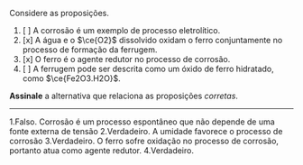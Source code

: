 Considere as proposições.

1. [ ] A corrosão é um exemplo de processo eletrolítico.
2. [x] A água e o $\ce{O2}$ dissolvido oxidam o ferro conjuntamente no processo de formação da ferrugem.
3. [x] O ferro é o agente redutor no processo de corrosão.
4. [ ] A ferrugem pode ser descrita como um óxido de ferro hidratado, como $\ce{Fe2O3.H2O}$.

**Assinale** a alternativa que relaciona as proposições *corretas*.

---

1.Falso. Corrosão é um processo espontâneo que não depende de uma fonte externa de tensão
2.Verdadeiro. A umidade favorece o processo de corrosão
3.Verdadeiro. O ferro sofre oxidação no processo de corrosão, portanto atua como agente redutor.
4.Verdadeiro.
